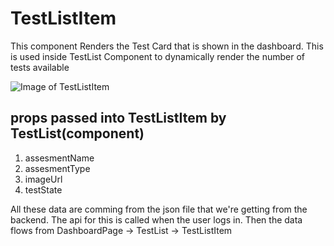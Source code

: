 # TestListItem 

This component Renders the Test Card that is shown in the dashboard. This is used inside TestList Component to dynamically render the number of tests available 

![Image of TestListItem](https://i.ibb.co/tKXGR2Z/card.png)

## props passed into TestListItem by TestList(component)

1. assesmentName
2. assesmentType
3. imageUrl
4. testState

All these data are comming from the json file that we're getting from the backend. The api for this is called when the user logs in. Then the data flows from DashboardPage -> TestList -> TestListItem